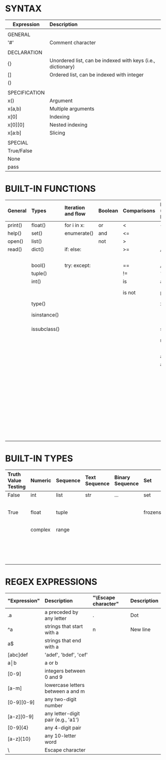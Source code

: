 # SYNTAX

| Expression    | Description                                                 |
| -----------   | :----------------                                           |
|               |                                                             |
| GENERAL       |                                                             |
| '#'           | Comment character                                           |
|               |                                                             |
| DECLARATION   |                                                             |
| {}            | Unordered list, can be indexed with keys (i.e., dictionary) |
| []            | Ordered list, can be indexed with integer                   |
| ()            |                                                             |
|               |                                                             |
| SPECIFICATION |                                                             |
| x()           | Argument                                                    |
| x(a,b)        | Multiple arguments                                          |
| x[0]          | Indexing                                                    |
| x[0][0]       | Nested indexing                                             |
| x[a:b]        | Slicing                                                     |
|               |                                                             |
| SPECIAL       |                                                             |
| True/False    |                                                             |
| None          |                                                             |
| pass          |                                                             |

# BUILT-IN FUNCTIONS

| General | Types        | Iteration and flow | Boolean           | Comparisons   | Numeric (Int, Float[?]) | Sequence (list, set, range[?])  | String                           |
| :------ | :----------- | :------------      | :---------------- | :------------ | :--------------------   | :------------------------------ | :------------------------------  |
| print() | float()      | for i in x:        | or                | <             | +                       | s[i]                            | str.capitalize()                 |
| help()  | set()        | enumerate()        | and               | <=            | -                       | s[i:j]                          | str.upper()                      |
| open()  | list()       |                    | not               | >             | *                       |                                 | str.lower()                      |
| read()  | dict()       | if: else:          |                   | >=            | /                       | x in s                          | str.islower()                    |
|         |              |                    |                   |               |                         | x not in s                      | str.swapcase()                   |
|         | bool()       | try: except:       |                   | ==            | //                      |                                 | str.casefold()                   |
|         | tuple()      |                    |                   | !=            | %                       | len(s)                          |                                  |
|         | int()        |                    |                   | is            | abs()                   | min(s)                          | str.partition(sep)               |
|         |              |                    |                   | is not        | pow(x,y)                | max(s)                          | str.split(sep=None, maxsplit=-1) |
|         | type()       |                    |                   |               | x**y                    | sum([x,y])                      |                                  |
|         | isinstance() |                    |                   |               |                         | s.count(x)                      | str.find(sub[, start[, end]])    |
|         | issubclass() |                    |                   |               | sum()                   |                                 | str.replace(old, new[, count])   |
|         |              |                    |                   |               | range(x,y)              | s + t                           | str.strip([chars])               |
|         |              |                    |                   |               |                         | s * n                           |                                  |
|         |              |                    |                   |               | a += x                  | s *= n                          |                                  |
|         |              |                    |                   |               | a -= x                  |                                 |                                  |
|         |              |                    |                   |               |                         | s.append(x)                     |                                  |
|         |              |                    |                   |               |                         | s.extend(t)                     |                                  |
|         |              |                    |                   |               |                         | s.pop([i])                      |                                  |
|         |              |                    |                   |               |                         | del s[i:j]                      |                                  |
|         |              |                    |                   |               |                         | s.insert(i, x)                  |                                  |
|         |              |                    |                   |               |                         | s.remove(x)                     |                                  |
|         |              |                    |                   |               |                         | s.clear()                       |                                  |
|         |              |                    |                   |               |                         | s.reverse()                     |                                  |
|         |              |                    |                   |               |                         | ...                             |                                  |



# BUILT-IN TYPES

| Truth Value Testing  | Numeric              | Sequence      | Text Sequence | Binary Sequence  | Set        | Mapping  | Other                      | ... |
| :------------------- | :------------------- | :------------ | :------------ | :--------------- | :--------- | :------- | :----------------------    | --- |
| False                | int                  | list          | str           | ...              | set        | dict     | Modules                    |     |
| True                 | float                | tuple         |               |                  | frozenset  |          | Classes and Class Intances |     |
|                      | complex              | range         |               |                  |            |          | Functions                  |     |
|                      |                      |               |               |                  |            |          | Methods                    |     |
|                      |                      |               |               |                  |            |          | Boolean Values             |     |
|                      |                      |               |               |                  |            |          | ...                        |     |


# REGEX EXPRESSIONS

| "Expression"  | Description                        | "\Escape character" | Description  |
| :------------ | :-----------                       | :------------------ | :----------- |
| .a            | a preceded by any letter           | .                   | Dot          |
| ^a            | strings that start with a          | n                   | New line     |
| a$            | strings that end with a            |                     |              |
| [abc]def      | 'adef', 'bdef', 'cef'              |                     |              |
| a│b           | a or b                             |                     |              |
| [0-9]         | integers between 0 and 9           |                     |              |
| [a-m]         | lowercase letters between a and m  |                     |              |
| [0-9][0-9]    | any two-digit number               |                     |              |
| [a-z][0-9]    | any letter-digit pair (e.g., 'a1') |                     |              |
| [0-9]{4}      | any 4-digit pair                   |                     |              |
| [a-z]{10}     | any 10-letter word                 |                     |              |
| \             | Escape character                   |                     |              |







